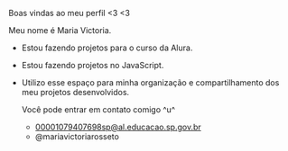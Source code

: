 Boas vindas ao meu perfil <3 <3

Meu nome é Maria Victoria.

- Estou fazendo projetos para o curso da Alura.
- Estou fazendo projetos no JavaScript.
- Utilizo esse espaço para minha organização e compartilhamento dos meu projetos desenvolvidos.

  Você pode entrar em contato comigo ^u^ 
  
  - 00001079407698sp@al.educacao.sp.gov.br
  - @mariavictoriarosseto
 
